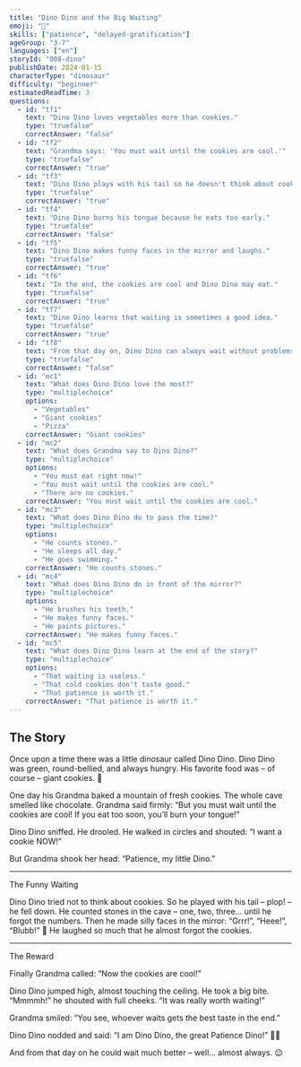 ```yaml
---
title: "Dino Dino and the Big Waiting"
emoji: "🦕"
skills: ["patience", "delayed-gratification"]
ageGroup: "3-7"
languages: ["en"]
storyId: "008-dino"
publishDate: 2024-01-15
characterType: "dinosaur"
difficulty: "beginner"
estimatedReadTime: 3
questions:
  - id: "tf1"
    text: "Dino Dino loves vegetables more than cookies."
    type: "truefalse"
    correctAnswer: "false"
  - id: "tf2"
    text: "Grandma says: 'You must wait until the cookies are cool.'"
    type: "truefalse"
    correctAnswer: "true"
  - id: "tf3"
    text: "Dino Dino plays with his tail so he doesn't think about cookies."
    type: "truefalse"
    correctAnswer: "true"
  - id: "tf4"
    text: "Dino Dino burns his tongue because he eats too early."
    type: "truefalse"
    correctAnswer: "false"
  - id: "tf5"
    text: "Dino Dino makes funny faces in the mirror and laughs."
    type: "truefalse"
    correctAnswer: "true"
  - id: "tf6"
    text: "In the end, the cookies are cool and Dino Dino may eat."
    type: "truefalse"
    correctAnswer: "true"
  - id: "tf7"
    text: "Dino Dino learns that waiting is sometimes a good idea."
    type: "truefalse"
    correctAnswer: "true"
  - id: "tf8"
    text: "From that day on, Dino Dino can always wait without problems."
    type: "truefalse"
    correctAnswer: "false"
  - id: "mc1"
    text: "What does Dino Dino love the most?"
    type: "multiplechoice"
    options:
      - "Vegetables"
      - "Giant cookies"
      - "Pizza"
    correctAnswer: "Giant cookies"
  - id: "mc2"
    text: "What does Grandma say to Dino Dino?"
    type: "multiplechoice"
    options:
      - "You must eat right now!"
      - "You must wait until the cookies are cool."
      - "There are no cookies."
    correctAnswer: "You must wait until the cookies are cool."
  - id: "mc3"
    text: "What does Dino Dino do to pass the time?"
    type: "multiplechoice"
    options:
      - "He counts stones."
      - "He sleeps all day."
      - "He goes swimming."
    correctAnswer: "He counts stones."
  - id: "mc4"
    text: "What does Dino Dino do in front of the mirror?"
    type: "multiplechoice"
    options:
      - "He brushes his teeth."
      - "He makes funny faces."
      - "He paints pictures."
    correctAnswer: "He makes funny faces."
  - id: "mc5"
    text: "What does Dino Dino learn at the end of the story?"
    type: "multiplechoice"
    options:
      - "That waiting is useless."
      - "That cold cookies don't taste good."
      - "That patience is worth it."
    correctAnswer: "That patience is worth it."
---
```


## The Story


Once upon a time there was a little dinosaur called Dino Dino.
Dino Dino was green, round-bellied, and always hungry.
His favorite food was – of course – giant cookies. 🍪

One day his Grandma baked a mountain of fresh cookies.
The whole cave smelled like chocolate.
Grandma said firmly:
“But you must wait until the cookies are cool!
If you eat too soon, you’ll burn your tongue!”

Dino Dino sniffed.
He drooled.
He walked in circles and shouted:
“I want a cookie NOW!”

But Grandma shook her head:
“Patience, my little Dino.”

---

The Funny Waiting

Dino Dino tried not to think about cookies.
So he played with his tail – plop! – he fell down.
He counted stones in the cave – one, two, three… until he forgot the numbers.
Then he made silly faces in the mirror:
“Grrr!”, “Heee!”, “Blubb!” 🤪
He laughed so much that he almost forgot the cookies.

---

The Reward

Finally Grandma called:
“Now the cookies are cool!”

Dino Dino jumped high, almost touching the ceiling.
He took a big bite.
“Mmmmh!” he shouted with full cheeks.
“It was really worth waiting!”

Grandma smiled:
“You see, whoever waits gets the best taste in the end.”

Dino Dino nodded and said:
“I am Dino Dino, the great Patience Dino!” 🦖✨

And from that day on he could wait much better –
well… almost always. 😉